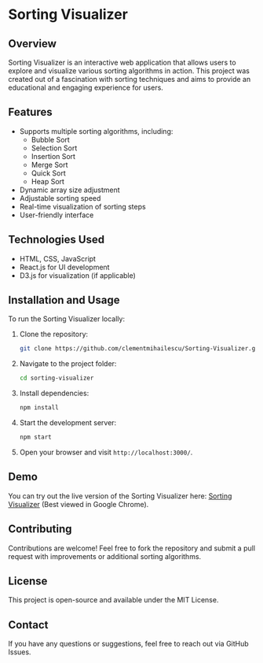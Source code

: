 # Sorting Visualizer

## Overview
Sorting Visualizer is an interactive web application that allows users to explore and visualize various sorting algorithms in action. This project was created out of a fascination with sorting techniques and aims to provide an educational and engaging experience for users.

## Features
- Supports multiple sorting algorithms, including:
  - Bubble Sort
  - Selection Sort
  - Insertion Sort
  - Merge Sort
  - Quick Sort
  - Heap Sort
- Dynamic array size adjustment
- Adjustable sorting speed
- Real-time visualization of sorting steps
- User-friendly interface

## Technologies Used
- HTML, CSS, JavaScript
- React.js for UI development
- D3.js for visualization (if applicable)

## Installation and Usage
To run the Sorting Visualizer locally:
1. Clone the repository:
   ```sh
   git clone https://github.com/clementmihailescu/Sorting-Visualizer.git
   ```
2. Navigate to the project folder:
   ```sh
   cd sorting-visualizer
   ```
3. Install dependencies:
   ```sh
   npm install
   ```
4. Start the development server:
   ```sh
   npm start
   ```
5. Open your browser and visit `http://localhost:3000/`.

## Demo
You can try out the live version of the Sorting Visualizer here: [Sorting Visualizer](https://mishrashilpa-28.github.io/sorting-visualizer/) (Best viewed in Google Chrome).

## Contributing
Contributions are welcome! Feel free to fork the repository and submit a pull request with improvements or additional sorting algorithms.

## License
This project is open-source and available under the MIT License.

## Contact
If you have any questions or suggestions, feel free to reach out via GitHub Issues.

